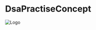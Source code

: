 # DsaPractiseConcept

 ![Logo](https://cdn.dribbble.com/users/5263864/screenshots/17280292/media/97209d8e34a69cb9a3cf6a9df0fafed6.gif)
